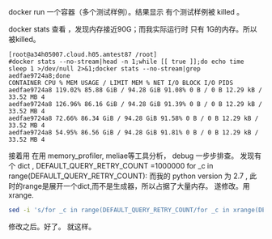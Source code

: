 docker run 一个容器（多个测试样例）。结果显示 有个测试样例被 killed 。
 
docker stats 查看 ，发现内存接近90G；而我实际运行时 只有 1G的内存。所以被killed。 
```
[root@a34h05007.cloud.h05.amtest87 /root]
#docker stats --no-stream|head -n 1;while [[ true ]];do echo time sleep 1 >/dev/null 2>&1;docker stats --no-stream|grep aedfae9724a8;done
CONTAINER CPU % MEM USAGE / LIMIT MEM % NET I/O BLOCK I/O PIDS
aedfae9724a8 119.02% 85.88 GiB / 94.28 GiB 91.08% 0 B / 0 B 12.29 kB / 33.52 MB 4
aedfae9724a8 126.96% 86.16 GiB / 94.28 GiB 91.39% 0 B / 0 B 12.29 kB / 33.52 MB 4
aedfae9724a8 72.66% 86.34 GiB / 94.28 GiB 91.58% 0 B / 0 B 12.29 kB / 33.52 MB 4
aedfae9724a8 54.95% 86.56 GiB / 94.28 GiB 91.81% 0 B / 0 B 12.29 kB / 33.52 MB 4
```
接着用 
在用 memory_profiler, meliae等工具分析， 
debug 一步步排查。
发现有个 dict , 
DEFAULT_QUERY_RETRY_COUNT =1000000 
for  _c in range(DEFAULT_QUERY_RETRY_COUNT):
而我的 python version 为 2.7 , 此时的range是展开一个dict,而不是生成器，所以占据了大量内存。 遂修改。用xrange.
```bash
sed -i 's/for _c in range(DEFAULT_QUERY_RETRY_COUNT/for _c in xrange(DEFAULT_QUERY_RETRY_COUNT/' logclient.py
```
修改之后。好了。 就这样。
